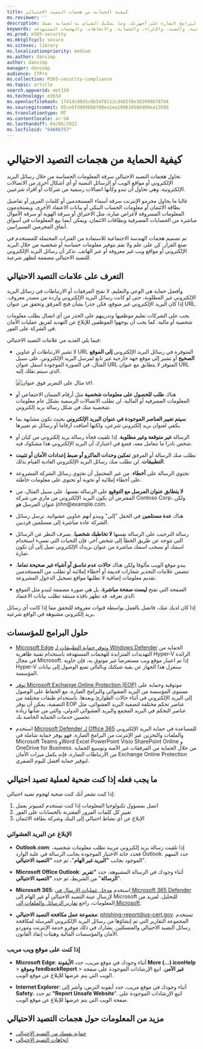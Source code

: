 ```yaml
---
title: كيفية الحماية من هجمات التصيد الاحتيالي
ms.reviewer: ''
description: تعرف على كيفية عمل التصيد الاحتيالي، وتقديم البرامج الضارة على أجهزتك، وما يمكنك القيام به لحماية نفسك
keywords: الأمان، والبرامج الضارة، والتصيد الاحتيالي، والمعلومات، والخادم، والهندسة الاجتماعية، والصيد، والإغراء، والحماية، والاتجاهات، والهجمات المستهدفة
ms.prod: m365-security
ms.mktglfcycl: secure
ms.sitesec: library
ms.localizationpriority: medium
ms.author: dansimp
author: dansimp
manager: dansimp
audience: ITPro
ms.collection: M365-security-compliance
ms.topic: article
search.appverid: met150
ms.technology: m365d
ms.openlocfilehash: 1f414c80d3c0b5478112cd402f8e3839908787d4
ms.sourcegitcommit: 85ce5fd0698b6f00ea1ea189634588d00ea13508
ms.translationtype: MT
ms.contentlocale: ar-SA
ms.lasthandoff: 04/06/2022
ms.locfileid: "64666757"
---
```

# <a name="how-to-protect-against-phishing-attacks"></a>كيفية الحماية من هجمات التصيد الاحتيالي

تحاول هجمات التصيد الاحتيالي سرقة المعلومات الحساسة من خلال رسائل البريد الإلكتروني أو مواقع الويب أو الرسائل النصية أو أي أشكال أخرى من الاتصالات الإلكترونية. وهي تحاول أن تبدو وكأنها اتصالات رسمية من شركات أو أفراد شرعيين.

غالبا ما يحاول مجرمو الإنترنت سرقة أسماء المستخدمين أو كلمات المرور أو تفاصيل بطاقة الائتمان أو معلومات الحساب البنكي أو بيانات الاعتماد الأخرى. ويستخدمون المعلومات المسروقة لأغراض ضارة، مثل الاختراق أو سرقة الهوية أو سرقة الأموال مباشرة من الحسابات المصرفية وبطاقات الائتمان. ويمكن أيضا بيع المعلومات في أسواق أنفاق المجرمين السيبرانيين.

تم تصميم هجمات الهندسة الاجتماعية للاستفادة من الفترات المحتملة للمستخدم في صنع القرار. كن على علم ولا تقم بتوفير معلومات حساسة أو شخصية من خلال البريد الإلكتروني أو مواقع ويب غير معروفة أو عبر الهاتف. تذكر أن رسائل البريد الإلكتروني للتصيد الاحتيالي مصممة لتظهر شرعية.

## <a name="learn-the-signs-of-a-phishing-scam"></a>التعرف على علامات التصيد الاحتيالي

وأفضل حماية هي الوعي والتعليم. لا تفتح المرفقات أو الارتباطات في رسائل البريد الإلكتروني غير المطلوبة، حتى لو كانت رسائل البريد الإلكتروني واردة من مصدر معروف. إذا كان البريد الإلكتروني غير متوقع، فكن حذرا بشأن فتح المرفق وتحقق من عنوان URL.

يجب على الشركات تعليم موظفيها وتدريبهم على الحذر من أي اتصال يطلب معلومات شخصية أو مالية. كما يجب أن يوجهوا الموظفين للإبلاغ عن التهديد لفريق عمليات الأمان في الشركة على الفور.

فيما يلي العديد من علامات التصيد الاحتيالي:

* لا تشير الارتباطات أو عناوين URL المتوفرة في رسائل البريد الإلكتروني **إلى الموقع الصحيح** أو تشير إلى موقع جهة خارجية غير تابع لمرسل البريد الإلكتروني. على سبيل المثال، في الصورة الموجودة أسفل عنوان URL المتوفر لا يتطابق مع عنوان URL الذي سيتم نقلك إليه.

    ![مثال على التمرير فوق عنوان url.](../../media/security-intelligence-images/url-hover.png)

* هناك **طلب للحصول على معلومات شخصية** مثل أرقام الضمان الاجتماعي أو المعلومات المصرفية أو المالية. لن تطلب الاتصالات الرسمية بشكل عام معلومات شخصية منك في شكل رسالة بريد إلكتروني.

* **سيتم تغيير العناصر الموجودة في عنوان البريد الإلكتروني** بحيث تكون مشابهة بما يكفي لعنوان بريد إلكتروني شرعي، ولكنها أضافت أرقاما أو رسائل تم تغييرها.

* الرسالة **غير متوقعة وغير مطلوبة**. إذا تلقيت فجأة رسالة بريد إلكتروني من كيان أو شخص نادرا ما تتعامل معه، فضع في اعتبارك أن البريد الإلكتروني هذا مشكوك فيه.

* تطلب منك الرسالة أو المرفق **تمكين وحدات الماكرو أو ضبط إعدادات الأمان أو تثبيت التطبيقات**. لن تطلب منك رسائل البريد الإلكتروني العادية القيام بذلك.

* تحتوي الرسالة على **أخطاء**. من غير المحتمل أن تحتوي رسائل الشركة المشروعة على أخطاء إملائية أو نحوية أو تحتوي على معلومات خاطئة.

* **لا يتطابق عنوان المرسل مع التوقيع** على الرسالة نفسها. على سبيل المثال، من المفترض أن يكون البريد الإلكتروني من ماري من شركة Contoso Corp، ولكن عنوان المرسل هو john<span></span>@example.com.

* هناك **عدة مستلمين** في الحقل "إلى" ويبدو أنهم عناوين عشوائية. ترسل رسائل الشركة عادة مباشرة إلى مستلمين فرديين.

* رسالة الترحيب على الرسالة نفسها **لا تخاطبك شخصيا**. بصرف النظر عن الرسائل التي تتوجه عن طريق الخطأ إلى شخص آخر، فإن التحيات التي تسيء استخدام اسمك أو تسحب اسمك مباشرة من عنوان بريدك الإلكتروني تميل إلى أن تكون ضارة.

* يبدو موقع الويب مألوفا ولكن هناك **حالات عدم تناسق أو أشياء غير صحيحة تماما**. تتضمن علامات التحذير شعارات قديمة أو أخطاء إملائية أو تطلب من المستخدمين تقديم معلومات إضافية لا تطلبها مواقع تسجيل الدخول المشروعة.

* الصفحة التي تفتح **ليست صفحة مباشرة**، بل هي صورة مصممة لتبدو مثل الموقع الذي تعرفه. قد تظهر نافذة منبثقة تطلب بيانات الاعتماد.

إذا كان لديك شك، فاتصل بالعمل بواسطة قنوات معروفة للتحقق مما إذا كانت أي رسائل بريد إلكتروني مشبوهة في الواقع شرعية.

## <a name="software-solutions-for-organizations"></a>حلول البرامج للمؤسسات

* [Microsoft Edge](/microsoft-edge/deploy/index) [وتوفر حماية التطبيقات لـ Windows Defender](/windows/security/microsoft-defender-application-guard/md-app-guard-overview.md) الحماية من التهديدات المتزايدة للهجمات المستهدفة باستخدام تقنية ظاهرية Hyper-V الرائدة في مجال Microsoft. إذا تم اعتبار موقع ويب مستعرضا غير موثوق به، فإن حاوية Hyper-V ستعزل هذا الجهاز عن بقية شبكتك وبالتالي تمنع الوصول إلى بيانات المؤسسة.

* [توفر Microsoft Exchange Online Protection (EOP)](https://products.office.com/exchange/exchange-email-security-spam-protection) موثوقية وحماية على مستوى المؤسسة من البريد العشوائي والبرامج الضارة، مع الحفاظ على الوصول إلى البريد الإلكتروني في أثناء حالات الطوارئ وبعدها.  باستخدام طبقات مختلفة من التصفية، يمكن أن يوفر EOP عناصر تحكم مختلفة لتصفية البريد العشوائي، مثل عناصر التحكم في البريد المجمع والبريد العشوائي الدولي، والتي من شأنها زيادة تحسين خدمات الحماية الخاصة بك.

* استخدم [Microsoft Defender لـ Office 365](https://products.office.com/exchange/online-email-threat-protection?ocid=cx-blog-mmpc) للمساعدة في حماية البريد الإلكتروني والملفات والتخزين عبر الإنترنت من البرامج الضارة. فهو يوفر حماية شاملة في Microsoft Teams وWord Excel PowerPoint Visio SharePoint Online و OneDrive for Business. من خلال الحماية من المرفقات غير الآمنة وتوسيع الحماية من الارتباطات الضارة، فإنه يكمل ميزات الأمان Exchange Online Protection لتوفير حماية أفضل لليوم الصفري.

## <a name="what-to-do-if-youve-been-a-victim-of-a-phishing-scam"></a>ما يجب فعله إذا كنت ضحية لعملية تصيد احتيالي

إذا كنت تشعر أنك كنت ضحية لهجوم تصيد احتيالي:

1. اتصل بمسؤول تكنولوجيا المعلومات إذا كنت تستخدم كمبيوتر يعمل
2. تغيير كل كلمات المرور المقترنة بالحسابات على الفور
3. الإبلاغ عن أي نشاط احتيالي إلى البنك وشركة بطاقة الائتمان

### <a name="reporting-spam"></a>الإبلاغ عن البريد العشوائي

- **Outlook.com**: إذا تلقيت رسالة بريد إلكتروني مريبة تطلب معلومات شخصية، فحدد خانة الاختيار الموجودة بجانب الرسالة في علبة الوارد Outlook. حدد السهم الموجود بجانب **"البريد غير الهام**"، ثم حدد **"التصيد الاحتيالي**".

- **Microsoft Office Outlook**: أثناء وجودك في الرسالة المشبوهة، حدد **"تقرير الرسالة**" من الشريط، ثم حدد **"التصيد الاحتيالي**".

- **Microsoft 365**: استخدم [مدخل عمليات الإرسال في Microsoft 365 Defender](/microsoft-365/security/office-365-security/report-junk-email-messages-to-microsoft) لإرسال عينة التصيد الاحتيالي أو غير الهام إلى Microsoft للتحليل. لمزيد من المعلومات، راجع [تقارير الرسائل والملفات إلى Microsoft](/microsoft-365/security/office-365-security/report-junk-email-messages-to-microsoft).

- **مجموعة عمل مكافحة التصيد الاحتيالي**: phishing-report@us-cert.gov. تستخدم المجموعة التقارير التي تم إنشاؤها من رسائل البريد الإلكتروني المرسلة لمكافحة رسائل التصيد الاحتيالي والمتسللين. يشارك في ذلك موفرو خدمة الإنترنت وموردو الأمان والمؤسسات المالية وهيئات إنفاذ القانون.

### <a name="if-youre-on-a-suspicious-website"></a>إذا كنت على موقع ويب مريب

- **Microsoft Edge**: أثناء وجودك في موقع مريب، حدد **الأيقونة More (...) iconHelp** >  **وموقع feedbackReport** >  **غير الآمن**. اتبع الإرشادات الموجودة على صفحة الويب التي يتم عرضها للإبلاغ عن موقع الويب.

- **Internet Explorer**: أثناء وجودك في موقع مريب، حدد أيقونة الترس، وأشر إلى **Safety**، ثم حدد **"Report Unsafe Website**". اتبع الإرشادات الموجودة على صفحة الويب التي يتم عرضها للإبلاغ عن موقع الويب.

## <a name="more-information-about-phishing-attacks"></a>مزيد من المعلومات حول هجمات التصيد الاحتيالي

- [حماية نفسك من التصيد الاحتيالي](https://support.microsoft.com/help/4033787/windows-protect-yourself-from-phishing)
- [اتجاهات التصيد الاحتيالي](phishing-trends.md)
